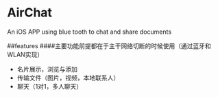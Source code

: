 # AirChat
An iOS APP using blue tooth to chat and share documents

##features
####主要功能前提都在于主干网络切断的时候使用（通过蓝牙和WLAN实现）
- 名片展示，浏览与添加
- 传输文件（图片，视频，本地联系人）
- 聊天（1对1，多人聊天）